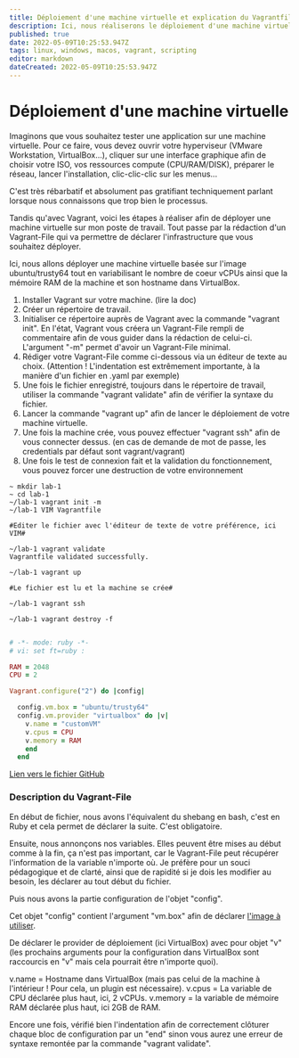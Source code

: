 ```yaml
---
title: Déploiement d'une machine virtuelle et explication du Vagrantfile
description: Ici, nous réaliserons le déploiement d'une machine virtuelle décrite dans un Vagrantfile avec quelques explications sur le contenu du fichier et les options ajoutés.
published: true
date: 2022-05-09T10:25:53.947Z
tags: linux, windows, macos, vagrant, scripting
editor: markdown
dateCreated: 2022-05-09T10:25:53.947Z
---
```


# Déploiement d'une machine virtuelle

Imaginons que vous souhaitez tester une application sur une machine virtuelle.
Pour ce faire, vous devez ouvrir votre hyperviseur (VMware Workstation, VirtualBox...), cliquer sur une interface graphique afin de choisir votre ISO, vos ressources compute (CPU/RAM/DISK), préparer le réseau, lancer l'installation, clic-clic-clic sur les menus...

C'est très rébarbatif et absolument pas gratifiant techniquement parlant lorsque nous connaissons que trop bien le processus.

Tandis qu'avec Vagrant, voici les étapes à réaliser afin de déployer une machine virtuelle sur mon poste de travail.
Tout passe par la rédaction d'un Vagrant-File qui va permettre de déclarer l'infrastructure que vous souhaitez déployer.

Ici, nous allons déployer une machine virtuelle basée sur l'image ubuntu/trusty64 tout en variabilisant le nombre de coeur vCPUs ainsi que la mémoire RAM de la machine et son hostname dans VirtualBox.

1. Installer Vagrant sur votre machine. (lire la doc)
2. Créer un répertoire de travail.
3. Initialiser ce répertoire auprès de Vagrant avec la commande "vagrant init". En l'état, Vagrant vous créera un Vagrant-File rempli de commentaire afin de vous guider dans la rédaction de celui-ci. L'argument "-m" permet d'avoir un Vagrant-File minimal.
4. Rédiger votre Vagrant-File comme ci-dessous via un éditeur de texte au choix. (Attention ! L'indentation est extrêmement importante, à la manière d'un fichier en .yaml par exemple)
5. Une fois le fichier enregistré, toujours dans le répertoire de travail, utiliser la commande "vagrant validate" afin de vérifier la syntaxe du fichier.
6. Lancer la commande "vagrant up" afin de lancer le déploiement de votre machine virtuelle.
7. Une fois la machine crée, vous pouvez effectuer "vagrant ssh" afin de vous connecter dessus. (en cas de demande de mot de passe, les credentials par défaut sont vagrant/vagrant)
8. Une fois le test de connexion fait et la validation du fonctionnement, vous pouvez forcer une destruction de votre environnement

```shell
~ mkdir lab-1
~ cd lab-1
~/lab-1 vagrant init -m
~/lab-1 VIM Vagrantfile

#Editer le fichier avec l'éditeur de texte de votre préférence, ici VIM#

~/lab-1 vagrant validate
Vagrantfile validated successfully.

~/lab-1 vagrant up

#Le fichier est lu et la machine se crée#

~/lab-1 vagrant ssh

~/lab-1 vagrant destroy -f
```

```ruby

# -*- mode: ruby -*-
# vi: set ft=ruby :

RAM = 2048
CPU = 2

Vagrant.configure("2") do |config|

  config.vm.box = "ubuntu/trusty64"
  config.vm.provider "virtualbox" do |v|
    v.name = "customVM"
    v.cpus = CPU
    v.memory = RAM
    end
  end
```

[Lien vers le fichier GitHub](https://github.com/Lucroz94/formations-eazytraining-cursus-devops/blob/main/Vagrant/lab-3/Vagrantfile)


### Description du Vagrant-File

En début de fichier, nous avons l'équivalent du shebang en bash, c'est en Ruby et cela permet de déclarer la suite. C'est obligatoire.

Ensuite, nous annonçons nos variables. Elles peuvent être mises au début comme à la fin, ça n'est pas important, car le Vagrant-File peut récupérer l'information de la variable n'importe où. Je préfère pour un souci pédagogique et de clarté, ainsi que de rapidité si je dois les modifier au besoin, les déclarer au tout début du fichier.

Puis nous avons la partie configuration de l'objet "config".

Cet objet "config" contient l'argument "vm.box" afin de déclarer [l'image à utiliser](https://app.vagrantup.com/ubuntu/boxes/trusty64).

De déclarer le provider de déploiement (ici VirtualBox) avec pour objet "v" (les prochains arguments pour la configuration dans VirtualBox sont raccourcis en "v" mais cela pourrait être n'importe quoi).

v.name = Hostname dans VirtualBox (mais pas celui de la machine à l'intérieur ! Pour cela, un plugin est nécessaire).
v.cpus = La variable de CPU déclarée plus haut, ici, 2 vCPUs.
v.memory = la variable de mémoire RAM déclarée plus haut, ici 2GB de RAM.

Encore une fois, vérifié bien l'indentation afin de correctement clôturer chaque bloc de configuration par un "end" sinon vous aurez une erreur de syntaxe remontée par la commande "vagrant validate".